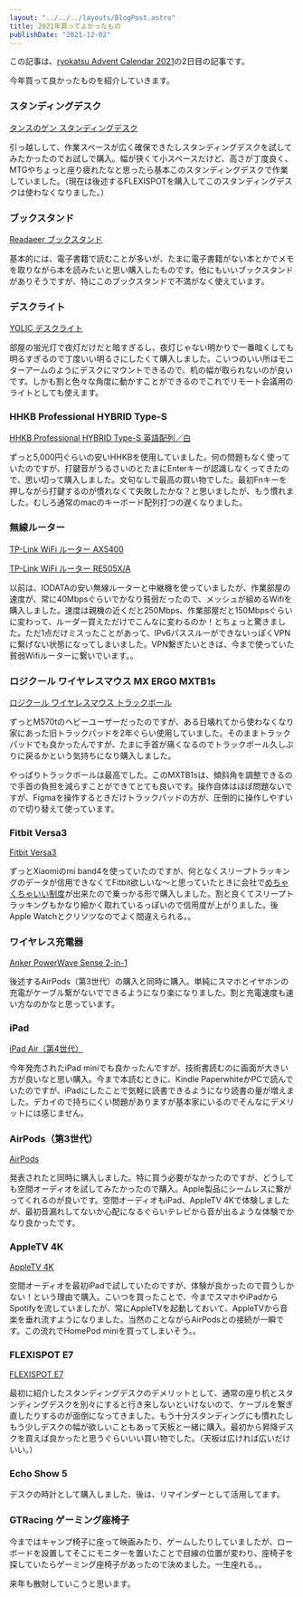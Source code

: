 ```yaml
---
layout: "../../../layouts/BlogPost.astro"
title: 2021年買ってよかったもの
publishDate: "2021-12-02"
---
```


この記事は、[ryokatsu Advent Calendar 2021](https://adventar.org/calendars/7126)の2日目の記事です。

今年買って良かったものを紹介していきます。

### スタンディングデスク

[タンスのゲン スタンディングデスク](https://www.amazon.co.jp/gp/product/B07DNSHBCV/)

引っ越しして、作業スペースが広く確保できたしスタンディングデスクを試してみたかったのでお試しで購入。幅が狭くて小スペースだけど、高さが丁度良く、MTGやちょっと座り疲れたなと思ったら基本このスタンディングデスクで作業していました。（現在は後述するFLEXISPOTを購入してこのスタンディングデスクは使わなくなりました。）


### ブックスタンド

[Readaeer ブックスタンド](https://www.amazon.co.jp/gp/product/B076VB1YKV/)

基本的には、電子書籍で読むことが多いが、たまに電子書籍がない本とかでメモを取りながら本を読みたいと思い購入したものです。他にもいいブックスタンドがありそうですが、特にこのブックスタンドで不満がなく使えています。


### デスクライト

[YOLIC デスクライト](https://www.amazon.co.jp/gp/product/B08QMCX1QP/)

部屋の蛍光灯で夜灯だけだと暗すぎるし、夜灯じゃない明かりで一番暗くしても明るすぎるので丁度いい明るさにしたくて購入しました。こいつのいい所はモニターアームのようにデスクにマウントできるので、机の幅が取られないのが良いです。しかも割と色々な角度に動かすことができるのでこれでリモート会議用のライトとしても使えます。



### HHKB Professional HYBRID Type-S

[HHKB Professional HYBRID Type-S 英語配列／白](https://www.amazon.co.jp/gp/product/B082TQK2SB/)

ずっと5,000円ぐらいの安いHHKBを使用していました。何の問題もなく使っていたのですが、打鍵音がうるさいのとたまにEnterキーが認識しなくってきたので、思い切って購入しました。文句なしで最高の買い物でした。最初Fnキーを押しながら打鍵するのが慣れなくて失敗したかな？と思いましたが、もう慣れました。むしろ通常のmacのキーボード配列打つの遅くなりました。


### 無線ルーター

[TP-Link WiFi ルーター AX5400](https://www.amazon.co.jp/gp/product/B08RDHHS6Z)

[TP-Link WiFi ルーター  RE505X/A](https://www.amazon.co.jp/gp/product/B084T7FQ9J/)

以前は、IODATAの安い無線ルーターと中継機を使っていましたが、作業部屋の速度が、常に40Mbpsぐらいでかなり貧弱だったので、メッシュが組めるWifiを購入しました。速度は親機の近くだと250Mbps、作業部屋だと150Mbpsぐらいに変わって、ルーダー買えただけでこんなに変わるのか！とちょっと驚きました。ただ1点だけミスったことがあって、IPv6パススルーができないっぽくVPNに繋げない状態になってしまいました。VPN繋ぎたいときは、今まで使っていた貧弱Wifiルーターに繋いでいます。。


### ロジクール ワイヤレスマウス MX ERGO MXTB1s

[ロジクール ワイヤレスマウス トラックボール](https://www.amazon.co.jp/gp/product/B074Z71C2M/)

ずっとM570tのヘビーユーザーだったのですが、ある日壊れてから使わなくなり家にあった旧トラックパッドを2年ぐらい使用していました。そのままトラックパッドでも良かったんですが、たまに手首が痛くなるのでトラックボール久しぶりに戻るかという気持ちになり購入しました。

やっぱりトラックボールは最高でした。このMXTB1sは、傾斜角を調整できるので手首の負担を減らすことができてとても良いです。操作自体はほぼ問題ないですが、Figmaを操作するときだけトラックパッドの方が、圧倒的に操作しやすいので切り替えて使っています。

### Fitbit Versa3

[Fitbit Versa3](https://www.amazon.co.jp/gp/product/B08FS9QFMJ/)

ずっとXiaomiのmi band4を使っていたのですが、何となくスリープトラッキングのデータが信用できなくてFitbit欲しいな〜と思っていたときに会社で[めちゃくちゃいい制度](https://notion.yumemi.co.jp/oss/max)が出来たので乗っかる形で購入しました。割と良くてスリープトラッキングもかなり細かく取れているっぽいので信用度が上がりました。後Apple Watchとクリソツなのでよく間違えられる。。


### ワイヤレス充電器

[Anker PowerWave Sense 2-in-1](https://www.amazon.co.jp/gp/product/B097XNKFV8/)

後述するAirPods（第3世代）の購入と同時に購入。単純にスマホとイヤホンの充電がケーブル繋がないでできるようになり楽になりました。割と充電速度も速い方なのかなと思っています。


### iPad

[iPad Air（第4世代）](https://www.apple.com/jp/ipad-air/)

今年発売されたiPad miniでも良かったんですが、技術書読むのに画面が大きい方が良いなと思い購入。今まで本読むときに、Kindle PaperwhiteかPCで読んでいたのですが、iPadにしたことで気軽に読書できるようになり読書の量が増えました。デカイので持ちにくい問題がありますが基本家にいるのでそんなにデメリットには感じません。

### AirPods（第3世代）

[AirPods](https://www.apple.com/jp/airpods-3rd-generation/)

発表されたと同時に購入しました。特に買う必要がなかったのですが、どうしても空間オーディオを試してみたかったので購入。Apple製品にシームレスに繋がってくれるのが良いです。空間オーディオもiPad、AppleTV 4Kで体験しましたが、最初音漏れしてないか心配になるぐらいテレビから音が出るような体験でかなり良かったです。


### AppleTV 4K

[AppleTV 4K](https://www.apple.com/jp/apple-tv-4k/)

空間オーディオを最初iPadで試していたのですが、体験が良かったので買うしかない！という理由で購入。こいつを買ったことで、今までスマホやiPadからSpotifyを流していましたが、常にAppleTVを起動しておいて、AppleTVから音楽を垂れ流すようになりました。当然のことながらAirPodsとの接続が一瞬です。この流れでHomePod miniを買ってしまいそう。。

### FLEXISPOT E7

[FLEXISPOT E7](https://flexispot.jp/e7-set.html)

最初に紹介したスタンディングデスクのデメリットとして、通常の座り机とスタンディングデスクを別々にすると行き来しないといけないので、ケーブルを繋ぎ直したりするのが面倒になってきました。もう十分スタンディングにも慣れたしもう少しデスクの幅が欲しいこともあって天板と一緒に購入。最初から昇降デスクを買えば良かったと思うぐらいいい買い物でした。（天板は広ければ広いだけいい。）

### Echo Show 5

デスクの時計として購入しました、後は、リマインダーとして活用してます。


### GTRacing ゲーミング座椅子

今まではキャンプ椅子に座って映画みたり、ゲームしたりしていましたが、ローボードを設置してそこにモニターを置いたことで目線の位置が変わり、座椅子を探していたらゲーミング座椅子があったので決めました。一生座れる。。

来年も散財していこうと思います。

